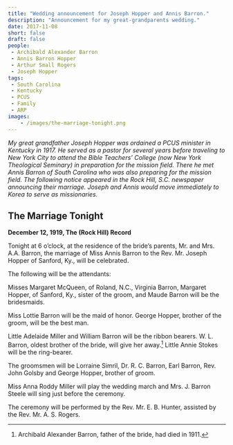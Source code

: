```yaml
---
title: "Wedding announcement for Joseph Hopper and Annis Barron."
description: "Announcement for my great-grandparents wedding."
date: 2017-11-08
short: false
draft: false
people:
 - Archibald Alexander Barron
 - Annis Barron Hopper
 - Arthur Small Rogers
 - Joseph Hopper
tags:
 - South Carolina
 - Kentucky
 - PCUS
 - Family
 - ARP
images:
    - /images/the-marriage-tonight.png
---
```


_My great grandfather Joseph Hopper was ordained a PCUS minister in Kentucky in 1917. He served as a pastor for several years before traveling to New York City to attend the Bible Teachers’ College (now New York Theological Seminary) in preparation for the mission field. There he met Annis Barron of South Carolina who was also preparing for the mission field. The following notice appeared in the Rock Hill, S.C. newspaper announcing their marriage. Joseph and Annis would move immediately to Korea to serve as missionaries._

## The Marriage Tonight

**December 12, 1919, The (Rock Hill) Record**

Tonight at 6 o’clock, at the residence of the bride’s parents, Mr. and Mrs. A.A. Barron, the marriage of Miss Annis Barron to the Rev. Mr. Joseph Hopper of Sanford, Ky., will be celebrated.

The following will be the attendants:

Misses Margaret McQueen, of Roland, N.C., Virginia Barron, Margaret Hopper, of Sanford, Ky., sister of the groom, and Maude Barron will be the bridesmaids.

Miss Lottie Barron will be the maid of honor. George Hopper, brother of the groom, will be the best man.

Little Adelaide Miller and William Barron will be the ribbon bearers. W. L. Barron, oldest brother of the bride, will give her away.[^wlbarron] Little Annie Stokes will be the ring-bearer.

The groomsmen will be Lorraine Simril, Dr. R. C. Barron, Earl Barron, Rev. John Golsby and George Hopper, brother of groom.

Miss Anna Roddy Miller will play the wedding march and Mrs. J. Barron Steele will sing just before the ceremony.

The ceremony will be performed by the Rev. Mr. E. B. Hunter, assisted by the Rev. Mr. A. S. Rogers.

[^wlbarron]: Archibald Alexander Barron, father of the bride, had died in 1911.